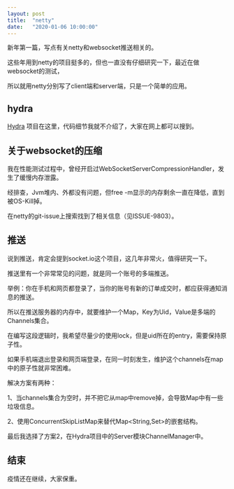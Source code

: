 ```yaml
---
layout: post
title:  "netty"
date:   "2020-01-06 10:00:00"
---
```



新年第一篇，写点有关netty和websocket推送相关的。

这些年用到netty的项目挺多的，但也一直没有仔细研究一下，最近在做websocket的测试，

所以就用netty分别写了client端和server端，只是一个简单的应用。

## hydra

[Hydra](https://github.com/peiliping/hydra) 项目在这里，代码细节我就不介绍了，大家在网上都可以搜到。


## 关于websocket的压缩

我在性能测试过程中，曾经开启过WebSocketServerCompressionHandler，发生了缓慢内存泄露。

经排查，Jvm堆内、外都没有问题，但free -m显示的内存剩余一直在降低，直到被OS-Kill掉。

在netty的git-issue上搜索找到了相关信息（见ISSUE-9803）。

## 推送

说到推送，肯定会提到socket.io这个项目，这几年非常火，值得研究一下。

推送里有一个非常常见的问题，就是同一个账号的多端推送。

举例：你在手机和网页都登录了，当你的账号有新的订单成交时，都应获得通知消息的推送。

所以在推送服务器的内存中，就要维护一个Map，Key为Uid，Value是多端的Channels集合。

在编写这段逻辑时，我希望尽量少的使用lock，但是uid所在的entry，需要保持原子性。

如果手机端退出登录和网页端登录，在同一时刻发生，维护这个channels在map中的原子性就非常困难。

解决方案有两种：

1、当channels集合为空时，并不把它从map中remove掉，会导致Map中有一些垃圾信息。

2、使用ConcurrentSkipListMap来替代Map<String,Set<String>>的嵌套结构。

最后我选择了方案2，在Hydra项目中的Server模块ChannelManager中。

## 结束

疫情还在继续，大家保重。